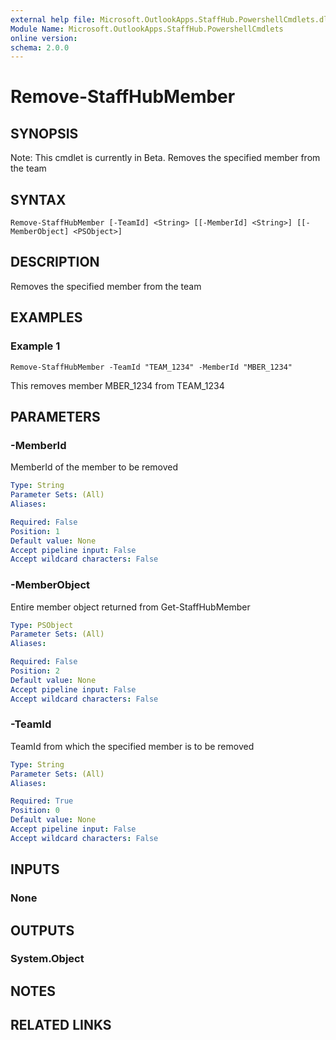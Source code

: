 ```yaml
---
external help file: Microsoft.OutlookApps.StaffHub.PowershellCmdlets.dll-Help.xml
Module Name: Microsoft.OutlookApps.StaffHub.PowershellCmdlets
online version: 
schema: 2.0.0
---
```


# Remove-StaffHubMember

## SYNOPSIS
Note: This cmdlet is currently in Beta.
Removes the specified member from the team

## SYNTAX

```
Remove-StaffHubMember [-TeamId] <String> [[-MemberId] <String>] [[-MemberObject] <PSObject>]
```

## DESCRIPTION
Removes the specified member from the team

## EXAMPLES

### Example 1
```
Remove-StaffHubMember -TeamId "TEAM_1234" -MemberId "MBER_1234"
```

This removes member MBER_1234 from TEAM_1234

## PARAMETERS

### -MemberId
MemberId of the member to be removed

```yaml
Type: String
Parameter Sets: (All)
Aliases: 

Required: False
Position: 1
Default value: None
Accept pipeline input: False
Accept wildcard characters: False
```

### -MemberObject
Entire member object returned from Get-StaffHubMember

```yaml
Type: PSObject
Parameter Sets: (All)
Aliases: 

Required: False
Position: 2
Default value: None
Accept pipeline input: False
Accept wildcard characters: False
```

### -TeamId
TeamId from which the specified member is to be removed

```yaml
Type: String
Parameter Sets: (All)
Aliases: 

Required: True
Position: 0
Default value: None
Accept pipeline input: False
Accept wildcard characters: False
```

## INPUTS

### None


## OUTPUTS

### System.Object

## NOTES

## RELATED LINKS

